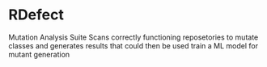 # RDefect
Mutation Analysis Suite
Scans correctly functioning reposetories to mutate classes 
and generates results that could then be used train a ML model for mutant generation
